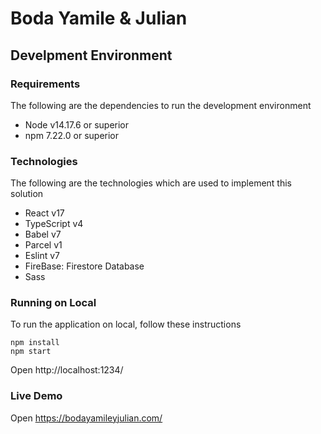 # Boda Yamile & Julian

## Develpment Environment

### Requirements

The following are the dependencies to run the development environment

- Node v14.17.6 or superior
- npm 7.22.0 or superior

### Technologies

The following are the technologies which are used to implement this solution

- React v17
- TypeScript v4
- Babel v7
- Parcel v1
- Eslint v7
- FireBase: Firestore Database
- Sass

### Running on Local

To run the application on local, follow these instructions

```
npm install
npm start
```

Open http://localhost:1234/

### Live Demo
Open https://bodayamileyjulian.com/
